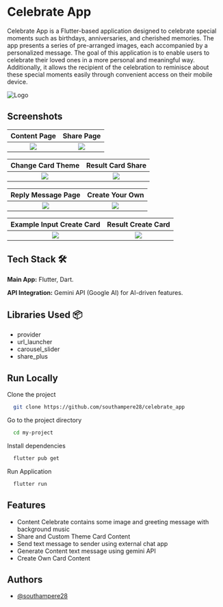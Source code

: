 

# Celebrate App

Celebrate App is a Flutter-based application designed to celebrate special moments such as birthdays, anniversaries, and cherished memories. The app presents a series of pre-arranged images, each accompanied by a personalized message. The goal of this application is to enable users to celebrate their loved ones in a more personal and meaningful way. Additionally, it allows the recipient of the celebration to reminisce about these special moments easily through convenient access on their mobile device.

![Logo](https://i.postimg.cc/J4TdZ1hP/Logo-Celebrate-App.png)


## Screenshots

Content Page             |  Share Page
:-------------------------:|:-------------------------:
![](https://i.postimg.cc/d3tQd5Q4/1-content-page.jpg)  |  ![](https://i.postimg.cc/2ybk2VvZ/2-share-page.jpg)

Change Card Theme             |  Result Card Share
:-------------------------:|:-------------------------:
![](https://i.postimg.cc/Bnq6GQfd/3-share-page-theme.jpg)  |  ![](https://i.postimg.cc/pXvVDXrp/4-share-page-result.jpg)

Reply Message Page             |  Create Your Own
:-------------------------:|:-------------------------:
![](https://i.postimg.cc/yYfxhgGv/5-send-reply-message.jpg)  |  ![](https://i.postimg.cc/RFQVWNf1/6-create-own-card.jpg)

Example Input Create Card             |  Result Create Card
:-------------------------:|:-------------------------:
![](https://i.postimg.cc/132bTjKn/7-create-own-card-example.jpg)  |  ![](https://i.postimg.cc/5037x78m/8-result-create-your-own.jpg)

## Tech Stack 🛠️

**Main App:** Flutter, Dart.  

**API Integration:** Gemini API (Google AI) for AI-driven features.  

## Libraries Used 📦

- provider
- url_launcher
- carousel_slider
- share_plus

## Run Locally

Clone the project

```bash
  git clone https://github.com/southampere28/celebrate_app
```

Go to the project directory

```bash
  cd my-project
```

Install dependencies

```bash
  flutter pub get
```

Run Application

```bash
  flutter run
```


## Features

- Content Celebrate contains some image and greeting message with background music
- Share and Custom Theme Card Content
- Send text message to sender using external chat app
- Generate Content text message using gemini API 
- Create Own Card Content


## Authors

- [@southampere28](https://www.github.com/southampere28)


